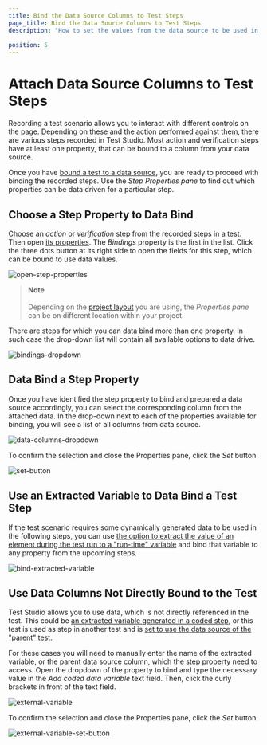 ```yaml
---
title: Bind the Data Source Columns to Test Steps
page_title: Bind the Data Source Columns to Test Steps
description: "How to set the values from the data source to be used in the test steps in Test Studio. Set a column from the data source/excel/csv/database for a enter text step in Test Studio. Parameterize the test in Test Studio. Parameterize the values selected from a drop down/ the values entered in a form"

position: 5
---
```

# Attach Data Source Columns to Test Steps

Recording a test scenario allows you to interact with different controls on the page. Depending on these and the action performed against them, there are various steps recorded in Test Studio. Most action and verification steps have at least one property, that can be bound to a column from your data source.

Once you have <a href="/features/data-driven-testing/bind-test-data-source" target="_blank">bound a test to a data source</a>, you are ready to proceed with binding the recorded steps.
Use the _Step Properties pane_ to find out which properties can be data driven for a particular step.

## Choose a Step Property to Data Bind

Choose an _action_ or _verification_ step from the recorded steps in a test. Then open <a href="/features/test-maintenance/test-step-properties" target="_blank">its properties</a>. The _Bindings_ property is the first in the list. Click the three dots button at its right side to open the fields for this step, which can be bound to use data values.

![open-step-properties](/img/features/data-driven-testing/attach-columns-input-values/open-step-properties.png)

> __Note__
><br>
><br>
> Depending on the <a href="/automated-tests/customize-project/custom-layout" target="_blank">project layout</a> you are using, the _Properties pane_ can be on different location within your project.

There are steps for which you can data bind more than one property. In such case the drop-down list will contain all available options to data drive.

![bindings-dropdown](/img/features/data-driven-testing/attach-columns-input-values/bindings-dropdown.png)

## Data Bind a Step Property

Once you have identified the step property to bind and prepared a data source accordingly, you can select the corresponding column from the attached data. In the drop-down next to each of the properties available for binding, you will see a list of all columns from data source.

![data-columns-dropdown](/img/features/data-driven-testing/attach-columns-input-values/data-columns-dropdown.png)

To confirm the selection and close the Properties pane, click the _Set_ button.

![set-button](/img/features/data-driven-testing/attach-columns-input-values/set-button.png)

## Use an Extracted Variable to Data Bind a Test Step

If the test scenario requires some dynamically generated data to be used in the following steps, you can use <a href="/features/recorder/verifications/extraction" target="_blank">the option to extract the value of an element during the test run to a "run-time" variable</a> and bind that variable to any property from the upcoming steps.

![bind-extracted-variable](/img/features/data-driven-testing/attach-columns-input-values/bind-extracted-variable.png)

## Use Data Columns Not Directly Bound to the Test

Test Studio allows you to use data, which is not directly referenced in the test. This could be <a href="/advanced-topics/coded-samples/general/extracted-variables-in-code" target="_blank">an extracted variable generated in a coded step</a>, or this test is used as step in another test and is <a href="/advanced-topics/coded-samples/general/extracted-variables-in-cod" target="_blank">set to use the data source of the "parent" test</a>.

For these cases you will need to manually enter the name of the extracted variable, or the parent data source column, which the step property need to access. Open the dropdown of the property to bind and type the necessary value in the _Add coded data variable_ text field. Then, click the curly brackets in front of the text field.

![external-variable](/img/features/data-driven-testing/attach-columns-input-values/external-variable.png)

To confirm the selection and close the Properties pane, click the _Set_ button.

![external-variable-set-button](/img/features/data-driven-testing/attach-columns-input-values/external-variable-set-button.png)
